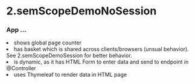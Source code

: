 # 2.semScopeDemoNoSession

### App ...
<li> shows global page counter <br>
<li> has basket which is shared across clients/browsers (unsual behavior). See 2.semScopeDemoSession for better behavior.
<li> is dynamic, as it has HTML Form to enter data and send to endpoint in @Controller
<li> uses Thymeleaf to render data in HTML page 
